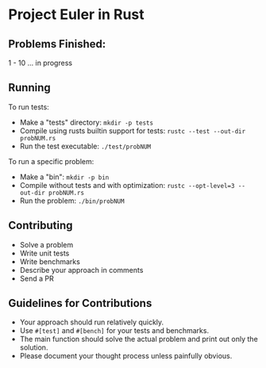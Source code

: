 # Project Euler in Rust

## Problems Finished:
1  - 10 ... in progress

## Running
To run tests:
* Make a "tests" directory: `mkdir -p tests`
* Compile using rusts builtin support for tests: `rustc --test --out-dir probNUM.rs`
* Run the test executable: `./test/probNUM`

To run a specific problem:
* Make a "bin": `mkdir -p bin`
* Compile without tests and with optimization: `rustc --opt-level=3 --out-dir probNUM.rs`
* Run the problem: `./bin/probNUM`

## Contributing
* Solve a problem
* Write unit tests
* Write benchmarks
* Describe your approach in comments
* Send a PR

## Guidelines for Contributions
* Your approach should run relatively quickly.
* Use `#[test]` and `#[bench]` for your tests and benchmarks.
* The main function should solve the actual problem and print out only the
  solution.
* Please document your thought process unless painfully obvious.
